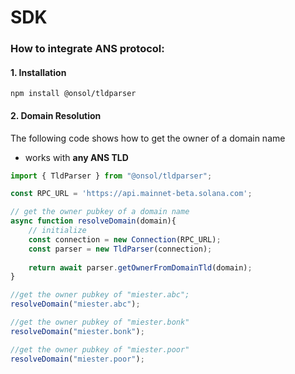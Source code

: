 # SDK

### How to integrate ANS protocol:

#### 1. Installation

```
npm install @onsol/tldparser
```

#### 2. Domain Resolution

The following code shows how to get the owner of a domain name

* works with **any ANS TLD**

```typescript
import { TldParser } from "@onsol/tldparser";

const RPC_URL = 'https://api.mainnet-beta.solana.com';

// get the owner pubkey of a domain name
async function resolveDomain(domain){
    // initialize
    const connection = new Connection(RPC_URL);
    const parser = new TldParser(connection);
    
    return await parser.getOwnerFromDomainTld(domain);
}

//get the owner pubkey of "miester.abc";
resolveDomain("miester.abc");

//get the owner pubkey of "miester.bonk"
resolveDomain("miester.bonk");

//get the owner pubkey of "miester.poor"
resolveDomain("miester.poor");

```





